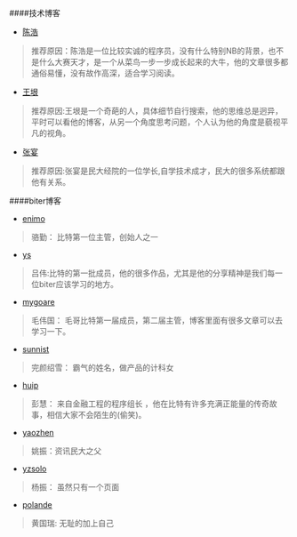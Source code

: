 ####技术博客

*   [陈浩](http://coolshell.cn/)
>
> 推荐原因：陈浩是一位比较实诚的程序员，没有什么特别NB的背景，也不是什么大赛天才，是一个从菜鸟一步一步成长起来的大牛，他的文章很多都通俗易懂，没有故作高深，适合学习阅读。
>

*   [王垠](http://www.yinwang.org/)
>
> 推荐原因:王垠是一个奇葩的人，具体细节自行搜索，他的思维总是迥异，平时可以看他的博客，从另一个角度思考问题，个人认为他的角度是藐视平凡的视角。
>

*   [张宴](http://zyan.cc/)
>
> 推荐原因:张宴是民大经院的一位学长,自学技术成才，民大的很多系统都跟他有关系。
>

####biter博客
*   [enimo](http://blog.anymoore.com/)
>   骆勤： 比特第一位主管，创始人之一
*   [ys](http://blog.ysmood.org)
>  吕伟:比特的第一批成员，他的很多作品，尤其是他的分享精神是我们每一位biter应该学习的地方。
*   [mygoare](http://mygoare.com/)
>  毛伟国： 毛哥比特第一届成员，第二届主管，博客里面有很多文章可以去学习一下。
*   [sunnist](http://sunnist.github.io/)
>   完颜绍雪： 霸气的姓名，做产品的计科女
*   [huip](http://www.huip.org/)
>   彭慧： 来自金融工程的程序组长 ，他在比特有许多充满正能量的传奇故事，相信大家不会陌生的(偷笑)。
*   [yaozhen](http://iyaozhen.com/)
>   姚振：资讯民大之父
*   [yzsolo](http://aresyz.com/)
>   杨振： 虽然只有一个页面
*   [polande](http://www.polande.com)
>   黄国瑞: 无耻的加上自己

